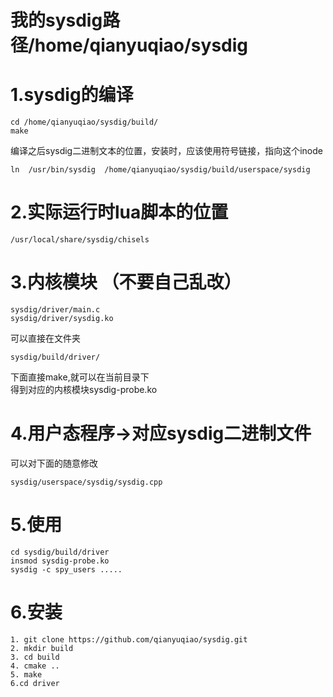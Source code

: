 # 我的sysdig路径/home/qianyuqiao/sysdig
# 1.sysdig的编译
```
cd /home/qianyuqiao/sysdig/build/
make
```
编译之后sysdig二进制文本的位置，安装时，应该使用符号链接，指向这个inode
```
ln  /usr/bin/sysdig  /home/qianyuqiao/sysdig/build/userspace/sysdig
```

# 2.实际运行时lua脚本的位置
```
/usr/local/share/sysdig/chisels
```
# 3.内核模块 （不要自己乱改）
```
sysdig/driver/main.c
sysdig/driver/sysdig.ko
```
可以直接在文件夹
```
sysdig/build/driver/
```
下面直接make,就可以在当前目录下<br>
得到对应的内核模块sysdig-probe.ko

# 4.用户态程序->对应sysdig二进制文件
可以对下面的随意修改
```
sysdig/userspace/sysdig/sysdig.cpp
```

# 5.使用
```
cd sysdig/build/driver
insmod sysdig-probe.ko
sysdig -c spy_users .....
```

# 6.安装
```
1. git clone https://github.com/qianyuqiao/sysdig.git
2. mkdir build
3. cd build
4. cmake ..
5. make
6.cd driver
```
